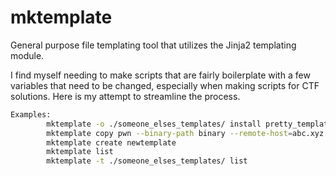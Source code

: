 # mktemplate
General purpose file templating tool that utilizes the Jinja2 templating module.

I find myself needing to make scripts that are fairly boilerplate with a few variables that need to be changed, especially when making scripts for CTF solutions. Here is my attempt to streamline the process.


```bash
Examples:
        mktemplate -o ./someone_elses_templates/ install pretty_template1 pretty_template2
        mktemplate copy pwn --binary-path binary --remote-host=abc.xyz
        mktemplate create newtemplate
        mktemplate list
        mktemplate -t ./someone_elses_templates/ list
```
